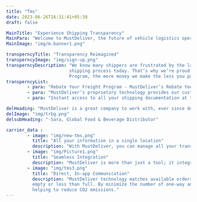 ```yaml
---
title: "Tms"
date: 2023-06-26T16:31:41+05:30
draft: false

MainTitle: "Experience Shipping Transparency"
MainPara: "Welcome to MustDeliver, the future of vehicle logistics operations. We pride ourselves on being your comprehensive solution, giving you clarity and command of your entire operation."
MainImage: "img/m.banner1.png"

transperncyTitle: "Transparency Reimagined"
transperncyImage: "img/sign-up.png"
transperncyDescription: "We know many shippers are frustrated by the lack of accountability and clarity available in
                        shipping process today. That’s why we’re proud to share MustDeliver’s Rebate Your Freight
                        Program, the more money we make the less you pay!"
transperncyList:
        - para: "Rebate Your Freight Program - MustDeliver’s Rebate Your Freight Pricing Model was developed to be a real partnership between MustDeliver and our customers"
        - para: "MustDeliver’s proprietary technology provides our customers with real time alerts and load tracking data"
        - para: "Instant access to all your shipping documentation at the click of a button"

delHeading: "MustDeliver is a great company to work with, ever since doing business with them I have not used any other transport company. Their technology, staff and customer service are top notch. I would recommend them to anyone needing a vehicle delivered.” – Rian, Owner/Manager of Dealership"
delImage: "img/trbg.png"
delsubHeading: "-Sara, Global Food & Beverage Distributor"

carrier_data :
        - image: "img/new-tms.png"
          title: "All your information in a single location"
          description: "With MustDeliver, you can manage all your transportation resources from a single hub, with an unprecedented level of transparency and security that brings peace of mind.  We reside in the cloud, a space where the tangible meets the digital, creating a flawless fusion. MustDeliver is your trusted ally in Transportation Management, offering a broad, intuitive view of your vehicle logistics, making it effortlessly manageable."
        - image: "img/Picture1.png"
          title: "Seamless Integration"
          description: "MustDeliver is more than just a tool; it integrates seamlessly with your current systems, resembling a newly designed unit merging effortlessly into a well-coordinated existing team. With MustDeliver, you can manage all your transportation resources from a single hub, with an unprecedented level of transparency and security that brings peace of mind. "
        - image: "img/tms3.png"
          title: "Direct, In-app Communication"
          description: "MustDeliver technology matches available orders with nearby transporters that may be running
          empty or less than full. By minimize the number of one-way and partial moves, MustDeliver is
          helping to reduce CO2 emissions."
---
```


